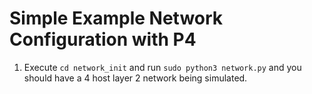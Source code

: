 # Simple Example Network Configuration with P4

1. Execute `cd network_init` and run `sudo python3 network.py` and you should have a 4 host layer 2 network being simulated.